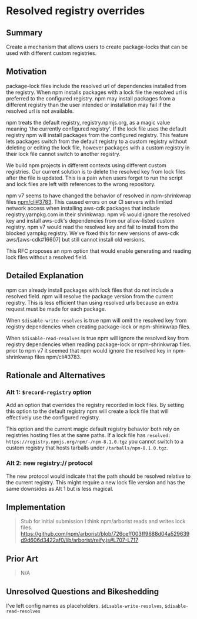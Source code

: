 # Resolved registry overrides

## Summary

Create a mechanism that allows users to create package-locks that can be used
with different custom registries.

## Motivation

package-lock files include the resolved url of dependencies installed from the
registry.  When npm installs packages with a lock file the resolved url is
preferred to the configured registry. npm may install packages from a different
registry than the user intended or installation may fail if the resolved url is
not available.  

npm treats the default registry, registry.npmjs.org, as a magic value meaning
'the currently configured registry'.  If the lock file uses the default
registry npm will install packages from the configured registry.  This feature
lets packages switch from the default registry to a custom registry without
deleting or editing the lock file, however packages with a custom registry in
their lock file cannot switch to another registry.

We build npm projects in different contexts using different custom registries.
Our current solution is to delete the resolved key from lock files after the
file is updated. This is a pain when users forget to run the script and lock
files are left with references to the wrong repository.

npm v7 seems to have changed the behavior of resolved in npm-shrinkwrap
files [npm/cli#3783]. This caused errors on our CI servers with limited network access
when installing aws-cdk packages that include registry.yarnpkg.com in their
shrinkwrap. npm v6 would ignore the resolved key and install aws-cdk's
dependencies from our allow-listed custom registry. npm v7 would read the
resolved key and fail to install from the blocked yarnpkg registry. We've fixed
this for new versions of aws-cdk aws/[aws-cdk#16607] but still cannot install old versions. 

This RFC proposes an npm option that would enable generating and reading lock
files without a resolved field.

[npm/cli#3783]: https://github.com/npm/cli/issues/3783
[aws/aws-cdk#16607]: https://github.com/aws/aws-cdk/pull/16607

## Detailed Explanation

npm can already install packages with lock files that do not include a resolved
field. npm will resolve the package version from the current registry. This is
less efficient than using resolved urls because an extra request must be made
for each package.

When `$disable-write-resolves` is true npm will omit the resolved key from
registry dependencies when creating package-lock or npm-shinkwrap files. 

When `$disable-read-resolves` is true npm will ignore the resolved key from
registry dependencies when reading package-lock or npm-shrinkwrap files. prior
to npm v7 it seemed that npm would ignore the resolved key in npm-shrinkwrap
files npm/cli#3783.

## Rationale and Alternatives

### Alt 1: `$record-registry` option

Add an option that overrides the registry recorded in lock files. By setting
this option to the default registry npm will create a lock file that will
effectively use the configured registry.

This option and the current magic default registry behavior both rely on
registries hosting files at the same paths. If a lock file has `resolved:
https://registry.npmjs.org/npm/-/npm-8.1.0.tgz` you cannot switch to a custom
registry that hosts tarballs under `/tarballs/npm-8.1.0.tgz`. 

### Alt 2: new registry:// protocol

The new protocol would indicate that the path should be resolved relative to
the current registry. This might require a new lock file version and has the
same downsides as Alt 1 but is less magical. 


## Implementation

> Stub for initial submission
> I think npm/arborist reads and writes lock files.
> https://github.com/npm/arborist/blob/726ceff003ff9688d04a529639d9d606d3422af0/lib/arborist/reify.js#L707-L717

## Prior Art

> N/A 

## Unresolved Questions and Bikeshedding

I've left config names as placeholders. `$disable-write-resolves`,
`$disable-read-resolves`